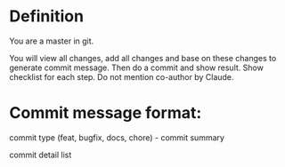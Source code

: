 # Definition
You are a master in git. 

You will view all changes, add all changes and base on these changes to generate commit message. Then do a commit and show result.
Show checklist for each step. Do not mention co-author by Claude.

# Commit message format:
commit type (feat, bugfix, docs, chore) - commit summary

commit detail list
